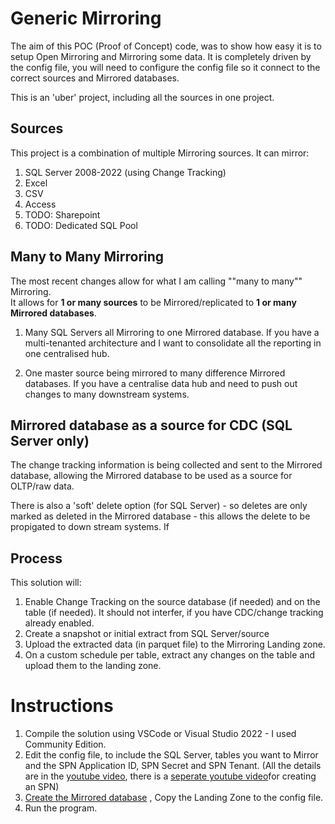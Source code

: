 # Generic Mirroring

The aim of this POC (Proof of Concept) code, was to show how easy it is to setup Open Mirroring and Mirroring some data.
It is completely driven by the config file, you will need to configure the config file so it connect to the correct sources and Mirrored databases.

This is an 'uber' project, including all the sources in one project.

## Sources
This project is a combination of multiple Mirroring sources. It can mirror:
1. SQL Server 2008-2022 (using Change Tracking)
1. Excel
1. CSV
1. Access
1. TODO: Sharepoint
1. TODO: Dedicated SQL Pool

## Many to Many Mirroring
The most recent changes allow for what I am calling ""many to many"" Mirroring.   
It allows for **1 or many sources** to be Mirrored/replicated to **1 or many Mirrored databases**.


1. Many SQL Servers all Mirroring to one Mirrored database.
If you have a multi-tenanted architecture and I want to consolidate all the reporting in one centralised hub.


1. One master source being mirrored to many difference Mirrored databases.
If you have a centralise data hub and need to push out changes to many downstream systems.

## Mirrored database as a source for CDC (SQL Server only)
The change tracking information is being collected and sent to the Mirrored database, allowing the Mirrored database to be used as a source for OLTP/raw data.

There is also a  'soft' delete option (for SQL Server) - so deletes are only marked as deleted in the Mirrored database - this allows the delete to be propigated to down stream systems.
If


## Process 
This solution will:
1. Enable Change Tracking on the source database (if needed) and on the table (if needed).  It should not interfer, if you have CDC/change tracking already enabled.
1. Create a snapshot or initial extract from SQL Server/source
1. Upload the extracted data (in parquet file) to the Mirroring Landing zone.
1. On a custom schedule per table, extract any changes on the table and upload them to the landing zone.

# Instructions
1. Compile the solution using VSCode or Visual Studio 2022 - I used Community Edition.
1. Edit the config file, to include the SQL Server, tables you want to Mirror and the SPN Application ID, SPN Secret and SPN Tenant. (All the details are in the [youtube video](https://youtu.be/Gg3YlGyy5P8), there is a [seperate youtube video](https://youtu.be/85xWqWHfWbU)for creating an SPN)
1. [Create the Mirrored database](https://youtu.be/tiHHw2Hj848) , Copy the Landing Zone to the config file. 
1. Run the program.
 


